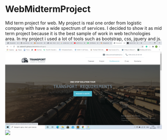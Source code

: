 # WebMidtermProject
Mid term project for web.
My project is real one order from logistic company with have a wide spectrum of services. I decided to show it as mid term project because it is the best sample of work in web technologies area. In my project i used a lot of tools such as bootstrap, css, jquery and js.
![GitHub Logo](/images/scr1.png)
<img src=“https://github.com/asakeev01/WebMidtermProject/blob/master/images/scr1.png”>
